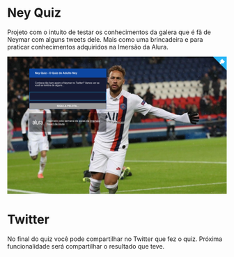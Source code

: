 # Ney Quiz

Projeto com o intuito de testar os conhecimentos da galera que é fã de Neymar com alguns tweets dele. Mais como uma brincadeira e para praticar conhecimentos adquiridos na Imersão da Alura.

![Capa do Projeto](/_docs/NeyQuiz.png)

# Twitter
No final do quiz você pode compartilhar no Twitter que fez o quiz. Próxima funcionalidade será compartilhar o resultado que teve.
